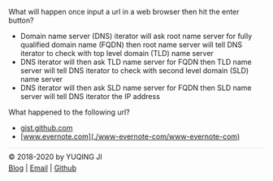 What will happen once input a url in a web browser then hit the enter button?
- Domain name server (DNS) iterator will ask root name server for fully qualified domain name (FQDN) then root name server will tell DNS iterator to check with top level domain (TLD) name server
- DNS iterator will then ask TLD name server for FQDN then TLD name server will tell DNS iterator to check with second level domain (SLD) name server
- DNS iterator will then ask SLD name server for FQDN then SLD name server will tell DNS iterator the IP address

What happened to the following url?
- [gist.github.com](./gist-github-com/gist-github-com)
- [www.evernote.com](./www-evernote-com/www-evernote-com)

<div style="border-top:1px solid #e1e4e8;padding-top:0.3em"></div>
<div style="padding-top:0.3em">© 2018-2020 by YUQING JI</div>
<div style="padding-top:0.3em"><a href="https://gniquyij.github.io/gniquyij.github.io/en/">Blog</a> | <a href="mailto:yuqing.ji@outlook.com">Email</a> | <a href="https://github.com/gniquyij">Github</a></div>